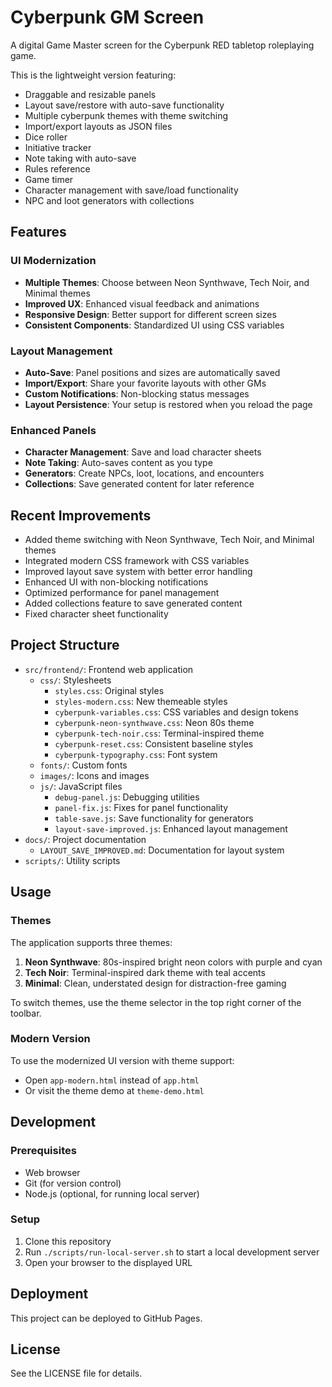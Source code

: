 # Cyberpunk GM Screen

A digital Game Master screen for the Cyberpunk RED tabletop roleplaying game.

This is the lightweight version featuring:
- Draggable and resizable panels
- Layout save/restore with auto-save functionality
- Multiple cyberpunk themes with theme switching
- Import/export layouts as JSON files
- Dice roller
- Initiative tracker
- Note taking with auto-save
- Rules reference
- Game timer
- Character management with save/load functionality
- NPC and loot generators with collections

## Features

### UI Modernization
- **Multiple Themes**: Choose between Neon Synthwave, Tech Noir, and Minimal themes
- **Improved UX**: Enhanced visual feedback and animations
- **Responsive Design**: Better support for different screen sizes
- **Consistent Components**: Standardized UI using CSS variables

### Layout Management
- **Auto-Save**: Panel positions and sizes are automatically saved
- **Import/Export**: Share your favorite layouts with other GMs
- **Custom Notifications**: Non-blocking status messages
- **Layout Persistence**: Your setup is restored when you reload the page

### Enhanced Panels
- **Character Management**: Save and load character sheets
- **Note Taking**: Auto-saves content as you type
- **Generators**: Create NPCs, loot, locations, and encounters
- **Collections**: Save generated content for later reference

## Recent Improvements
- Added theme switching with Neon Synthwave, Tech Noir, and Minimal themes
- Integrated modern CSS framework with CSS variables
- Improved layout save system with better error handling
- Enhanced UI with non-blocking notifications
- Optimized performance for panel management
- Added collections feature to save generated content
- Fixed character sheet functionality

## Project Structure

- `src/frontend/`: Frontend web application
   - `css/`: Stylesheets 
     - `styles.css`: Original styles
     - `styles-modern.css`: New themeable styles
     - `cyberpunk-variables.css`: CSS variables and design tokens
     - `cyberpunk-neon-synthwave.css`: Neon 80s theme
     - `cyberpunk-tech-noir.css`: Terminal-inspired theme
     - `cyberpunk-reset.css`: Consistent baseline styles
     - `cyberpunk-typography.css`: Font system
   - `fonts/`: Custom fonts
   - `images/`: Icons and images
   - `js/`: JavaScript files
     - `debug-panel.js`: Debugging utilities
     - `panel-fix.js`: Fixes for panel functionality
     - `table-save.js`: Save functionality for generators
     - `layout-save-improved.js`: Enhanced layout management
- `docs/`: Project documentation
   - `LAYOUT_SAVE_IMPROVED.md`: Documentation for layout system
- `scripts/`: Utility scripts

## Usage

### Themes
The application supports three themes:
1. **Neon Synthwave**: 80s-inspired bright neon colors with purple and cyan 
2. **Tech Noir**: Terminal-inspired dark theme with teal accents
3. **Minimal**: Clean, understated design for distraction-free gaming

To switch themes, use the theme selector in the top right corner of the toolbar.

### Modern Version
To use the modernized UI version with theme support:
- Open `app-modern.html` instead of `app.html`
- Or visit the theme demo at `theme-demo.html`

## Development

### Prerequisites
- Web browser
- Git (for version control)
- Node.js (optional, for running local server)

### Setup
1. Clone this repository
2. Run `./scripts/run-local-server.sh` to start a local development server
3. Open your browser to the displayed URL

## Deployment
This project can be deployed to GitHub Pages.

## License
See the LICENSE file for details.